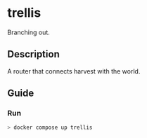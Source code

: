 # trellis
Branching out.

## Description

A router that connects harvest with the world.

## Guide

### Run

```bash
> docker compose up trellis
```
